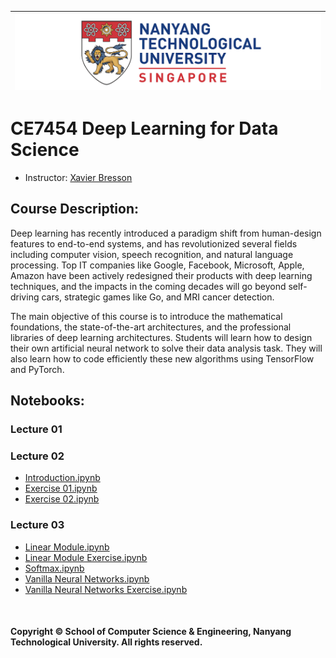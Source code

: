 |![image](https://github.com/NTU-CCA/CE7454/blob/master/logo.png)|
|---|
# CE7454 Deep Learning for Data Science

- Instructor: [Xavier Bresson](https://www.ntu.edu.sg/home/xbresson/)

## Course Description:

Deep learning has recently introduced a paradigm shift from human-design features to end-to-end systems, and has revolutionized several fields including computer vision, speech recognition, and natural language processing. Top IT companies like Google, Facebook, Microsoft, Apple, Amazon have been actively redesigned their products with deep learning techniques, and the impacts in the coming decades will go beyond self-driving cars, strategic games like Go, and MRI cancer detection.

The main objective of this course is to introduce the mathematical foundations, the state-of-the-art architectures, and the professional libraries of deep learning architectures. Students will learn how to design their own artificial neural network to solve their data analysis task. They will also learn how to code efficiently these new algorithms using TensorFlow and PyTorch.

## Notebooks:

### Lecture 01

### Lecture 02

- [Introduction.ipynb]()
- [Exercise 01.ipynb]()
- [Exercise 02.ipynb]()

### Lecture 03

- [Linear Module.ipynb]()
- [Linear Module Exercise.ipynb]()
- [Softmax.ipynb]()
- [Vanilla Neural Networks.ipynb]()
- [Vanilla Neural Networks Exercise.ipynb]()


<br>

#### Copyright © School of Computer Science & Engineering, Nanyang Technological University. All rights reserved.
